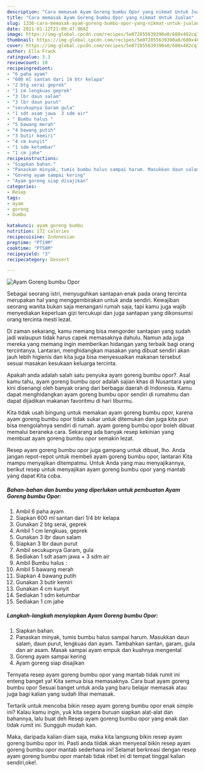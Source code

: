 ```yaml
---
description: "Cara memasak Ayam Goreng bumbu Opor yang nikmat Untuk Jualan"
title: "Cara memasak Ayam Goreng bumbu Opor yang nikmat Untuk Jualan"
slug: 1336-cara-memasak-ayam-goreng-bumbu-opor-yang-nikmat-untuk-jualan
date: 2021-01-12T21:09:47.968Z
image: https://img-global.cpcdn.com/recipes/5e072855639390a0/680x482cq70/ayam-goreng-bumbu-opor-foto-resep-utama.jpg
thumbnail: https://img-global.cpcdn.com/recipes/5e072855639390a0/680x482cq70/ayam-goreng-bumbu-opor-foto-resep-utama.jpg
cover: https://img-global.cpcdn.com/recipes/5e072855639390a0/680x482cq70/ayam-goreng-bumbu-opor-foto-resep-utama.jpg
author: Ella Frank
ratingvalue: 3.3
reviewcount: 10
recipeingredient:
- "6 paha ayam"
- "600 ml santan dari 14 btr kelapa"
- "2 btg serai geprek"
- "1 cm lengkuas geprek"
- "3 lbr daun salam"
- "3 lbr daun purut"
- "secukupnya Garam gula"
- "1 sdt asam jawa  3 sdm air"
- " Bumbu halus "
- "5 bawang merah"
- "4 bawang putih"
- "3 butir kemiri"
- "4 cm kunyit"
- "1 sdm ketumbar"
- "1 cm jahe"
recipeinstructions:
- "Siapkan bahan."
- "Panaskan minyak, tumis bumbu halus sampai harum. Masukkan daun salam, daun purut, lengkuas dan ayam. Tambahkan santan, garam, gula dan air asam. Masak sampai ayam empuk dan kuahnya mengental"
- "Goreng ayam sampai kering"
- "Ayam goreng siap disajikan"
categories:
- Resep
tags:
- ayam
- goreng
- bumbu

katakunci: ayam goreng bumbu 
nutrition: 172 calories
recipecuisine: Indonesian
preptime: "PT19M"
cooktime: "PT58M"
recipeyield: "3"
recipecategory: Dessert

---
```



![Ayam Goreng bumbu Opor](https://img-global.cpcdn.com/recipes/5e072855639390a0/680x482cq70/ayam-goreng-bumbu-opor-foto-resep-utama.jpg)

Sebagai seorang istri, menyuguhkan santapan enak pada orang tercinta merupakan hal yang menggembirakan untuk anda sendiri. Kewajiban seorang  wanita bukan saja menangani rumah saja, tapi kamu juga wajib menyediakan keperluan gizi tercukupi dan juga santapan yang dikonsumsi orang tercinta mesti lezat.

Di zaman  sekarang, kamu memang bisa mengorder santapan yang sudah jadi walaupun tidak harus capek memasaknya dahulu. Namun ada juga mereka yang memang ingin memberikan hidangan yang terbaik bagi orang tercintanya. Lantaran, menghidangkan masakan yang dibuat sendiri akan jauh lebih higienis dan kita juga bisa menyesuaikan makanan tersebut sesuai masakan kesukaan keluarga tercinta. 



Apakah anda adalah salah satu penyuka ayam goreng bumbu opor?. Asal kamu tahu, ayam goreng bumbu opor adalah sajian khas di Nusantara yang kini disenangi oleh banyak orang dari berbagai daerah di Indonesia. Kamu dapat menghidangkan ayam goreng bumbu opor sendiri di rumahmu dan dapat dijadikan makanan favoritmu di hari liburmu.

Kita tidak usah bingung untuk memakan ayam goreng bumbu opor, karena ayam goreng bumbu opor tidak sukar untuk ditemukan dan juga kita pun bisa mengolahnya sendiri di rumah. ayam goreng bumbu opor boleh dibuat memalui beraneka cara. Sekarang ada banyak resep kekinian yang membuat ayam goreng bumbu opor semakin lezat.

Resep ayam goreng bumbu opor juga gampang untuk dibuat, lho. Anda jangan repot-repot untuk membeli ayam goreng bumbu opor, lantaran Kita mampu menyajikan ditempatmu. Untuk Anda yang mau menyajikannya, berikut resep untuk menyajikan ayam goreng bumbu opor yang mantab yang dapat Kita coba.

<!--inarticleads1-->

##### Bahan-bahan dan bumbu yang diperlukan untuk pembuatan Ayam Goreng bumbu Opor:

1. Ambil 6 paha ayam
1. Siapkan 600 ml santan dari 1/4 btr kelapa
1. Gunakan 2 btg serai, geprek
1. Ambil 1 cm lengkuas, geprek
1. Gunakan 3 lbr daun salam
1. Siapkan 3 lbr daun purut
1. Ambil secukupnya Garam, gula
1. Sediakan 1 sdt asam jawa + 3 sdm air
1. Ambil  Bumbu halus :
1. Ambil 5 bawang merah
1. Siapkan 4 bawang putih
1. Gunakan 3 butir kemiri
1. Gunakan 4 cm kunyit
1. Sediakan 1 sdm ketumbar
1. Sediakan 1 cm jahe




<!--inarticleads2-->

##### Langkah-langkah menyiapkan Ayam Goreng bumbu Opor:

1. Siapkan bahan.
1. Panaskan minyak, tumis bumbu halus sampai harum. Masukkan daun salam, daun purut, lengkuas dan ayam. Tambahkan santan, garam, gula dan air asam. Masak sampai ayam empuk dan kuahnya mengental
1. Goreng ayam sampai kering
1. Ayam goreng siap disajikan




Ternyata resep ayam goreng bumbu opor yang mantab tidak rumit ini enteng banget ya! Kita semua bisa memasaknya. Cara buat ayam goreng bumbu opor Sesuai banget untuk anda yang baru belajar memasak atau juga bagi kalian yang sudah lihai memasak.

Tertarik untuk mencoba bikin resep ayam goreng bumbu opor enak simple ini? Kalau kamu ingin, yuk kita segera buruan siapkan alat-alat dan bahannya, lalu buat deh Resep ayam goreng bumbu opor yang enak dan tidak rumit ini. Sungguh mudah kan. 

Maka, daripada kalian diam saja, maka kita langsung bikin resep ayam goreng bumbu opor ini. Pasti anda tiidak akan menyesal bikin resep ayam goreng bumbu opor mantab sederhana ini! Selamat berkreasi dengan resep ayam goreng bumbu opor mantab tidak ribet ini di tempat tinggal kalian sendiri,oke!.

